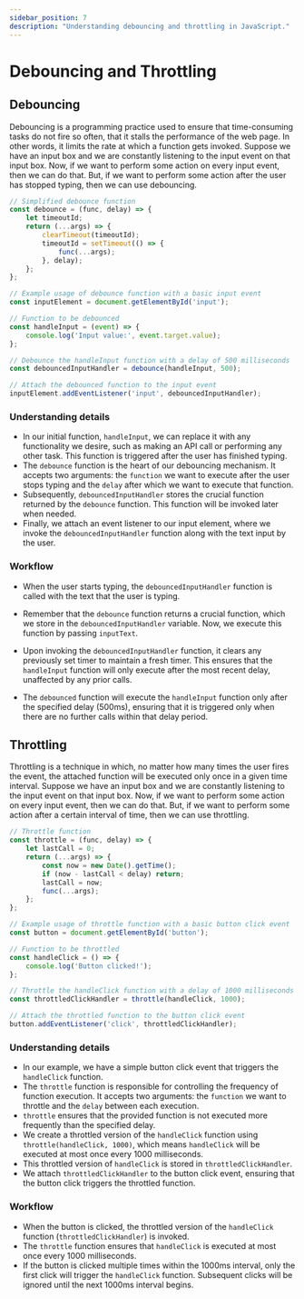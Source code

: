 ```yaml
---
sidebar_position: 7
description: "Understanding debouncing and throttling in JavaScript."
---
```


# Debouncing and Throttling



## Debouncing

Debouncing is a programming practice used to ensure that time-consuming tasks do not fire so often, that it stalls the performance of the web page. In other words, it limits the rate at which a function gets invoked. Suppose we have an input box and we are constantly listening to the input event on that input box. Now, if we want to perform some action on every input event, then we can do that. But, if we want to perform some action after the user has stopped typing, then we can use debouncing.

```js
// Simplified debounce function
const debounce = (func, delay) => {
    let timeoutId;
    return (...args) => {
        clearTimeout(timeoutId);
        timeoutId = setTimeout(() => {
            func(...args);
        }, delay);
    };
};

// Example usage of debounce function with a basic input event
const inputElement = document.getElementById('input');

// Function to be debounced
const handleInput = (event) => {
    console.log('Input value:', event.target.value);
};

// Debounce the handleInput function with a delay of 500 milliseconds
const debouncedInputHandler = debounce(handleInput, 500);

// Attach the debounced function to the input event
inputElement.addEventListener('input', debouncedInputHandler);


```


### Understanding details

- In our initial function, `handleInput`, we can replace it with any functionality we desire, such as making an API call or performing any other task. This function is triggered after the user has finished typing.
- The `debounce` function is the heart of our debouncing mechanism. It accepts two arguments: the `function` we want to execute after the user stops typing and the `delay` after which we want to execute that function.
- Subsequently, `debouncedInputHandler` stores the crucial function returned by the `debounce` function. This function will be invoked later when needed.
- Finally, we attach an event listener to our input element, where we invoke the `debouncedInputHandler` function along with the text input by the user.

### Workflow

- When the user starts typing, the `debouncedInputHandler` function is called with the text that the user is typing.

- Remember that the `debounce` function returns a crucial function, which we store in the `debouncedInputHandler` variable. Now, we execute this function by passing `inputText`.

- Upon invoking the `debouncedInputHandler` function, it clears any previously set timer to maintain a fresh timer. This ensures that the `handleInput` function will only execute after the most recent delay, unaffected by any prior calls.

- The `debounced` function will execute the `handleInput` function only after the specified delay (500ms), ensuring that it is triggered only when there are no further calls within that delay period.



## Throttling

Throttling is a technique in which, no matter how many times the user fires the event, the attached function will be executed only once in a given time interval. Suppose we have an input box and we are constantly listening to the input event on that input box. Now, if we want to perform some action on every input event, then we can do that. But, if we want to perform some action after a certain interval of time, then we can use throttling.

```js
// Throttle function
const throttle = (func, delay) => {
    let lastCall = 0;
    return (...args) => {
        const now = new Date().getTime();
        if (now - lastCall < delay) return;
        lastCall = now;
        func(...args);
    };
};

// Example usage of throttle function with a basic button click event
const button = document.getElementById('button');

// Function to be throttled
const handleClick = () => {
    console.log('Button clicked!');
};

// Throttle the handleClick function with a delay of 1000 milliseconds
const throttledClickHandler = throttle(handleClick, 1000);

// Attach the throttled function to the button click event
button.addEventListener('click', throttledClickHandler);
```

### Understanding details

- In our example, we have a simple button click event that triggers the `handleClick` function.
- The `throttle` function is responsible for controlling the frequency of function execution. It accepts two arguments: the `function` we want to throttle and the `delay` between each execution.
- `throttle` ensures that the provided function is not executed more frequently than the specified delay.
- We create a throttled version of the `handleClick` function using `throttle(handleClick, 1000)`, which means `handleClick` will be executed at most once every 1000 milliseconds.
- This throttled version of `handleClick` is stored in `throttledClickHandler`.
- We attach `throttledClickHandler` to the button click event, ensuring that the button click triggers the throttled function.

### Workflow

- When the button is clicked, the throttled version of the `handleClick` function (`throttledClickHandler`) is invoked.
- The `throttle` function ensures that `handleClick` is executed at most once every 1000 milliseconds.
- If the button is clicked multiple times within the 1000ms interval, only the first click will trigger the `handleClick` function. Subsequent clicks will be ignored until the next 1000ms interval begins.



